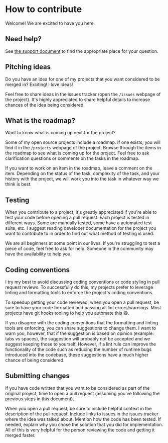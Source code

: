 # How to contribute

Welcome! We are excited to have you here.

## Need help? 

See [the support document](SUPPORT.md) to find the appropriate place for your question. 

## Pitching ideas 

Do you have an idea for one of my projects that you want considered to be merged in? Exciting! I love ideas! 

Feel free to share ideas in the issues tracker (open the `/issues` webpage of the project). It's highly appreciated to share helpful details to increase chances of the idea being considered. 

## What is the roadmap? 

Want to know what is coming up next for the project? 

Some of my open source projects include a roadmap. If one exists, you will find it in the `/projects` webpage of the project. Browse through the items in the roadmap to see what is coming up for the project. Feel free to ask clarification questions or comments on the tasks in the roadmap. 

If you want to work on an item in the roadmap, leave a comment on the item. Depending on the status of the task, complexity of the task, and your history with the project, we will work you into the task in whatever way we think is best. 

## Testing

When you contribute to a project, it's greatly appreciated if you're able to test your code before opening a pull request. Each project is tested in different ways. Some are manually tested, some have a automated test suite, etc. I suggest reading developer documentation for the project you want to contribute to in order to find out what method of testing is used. 

We are all beginners at some point in our lives. If you're struggling to test a piece of code, feel free to ask for help. Someone in the community may have the availability to help you. 

## Coding conventions

I try my best to avoid discussing coding conventions or code styling in pull request reviews. To successfully do this, my projects prefer to leverage linting and formatting tools to enforce the project's coding conventions. 

To speedup getting your code reviewed, when you open a pull request, be sure to have your code formatted and passing all lint errors/warnings. Most projects have git hooks tooling to help you automate this 😄. 

If you disagree with the coding conventions that the formatting and linting tools are enforcing, you can share suggestions to change them. I want to warn you, however, that if the suggestion is based on opinion (example: tabs vs spaces), the suggestion will probably not be accepted and we suggest keeping those to yourself. However, if a lint rule can improve the functionality of the code such as reducing the number of runtime bugs introduced into the codebase, these suggestions have a much higher chance of being considered. 

## Submitting changes

If you have code written that you want to be considered as part of the original project, time to open a pull request (assuming you've following the previous steps in this document). 

When you open a pull request, be sure to include helpful context in the description of the pull request. Include links to issues in the issues tracker where the idea was talked about. Mention how the code has been tested. If needed, explain why you chose the solution that you did for implementation. All of this is very helpful for the person reviewing the code and getting it merged faster. 
